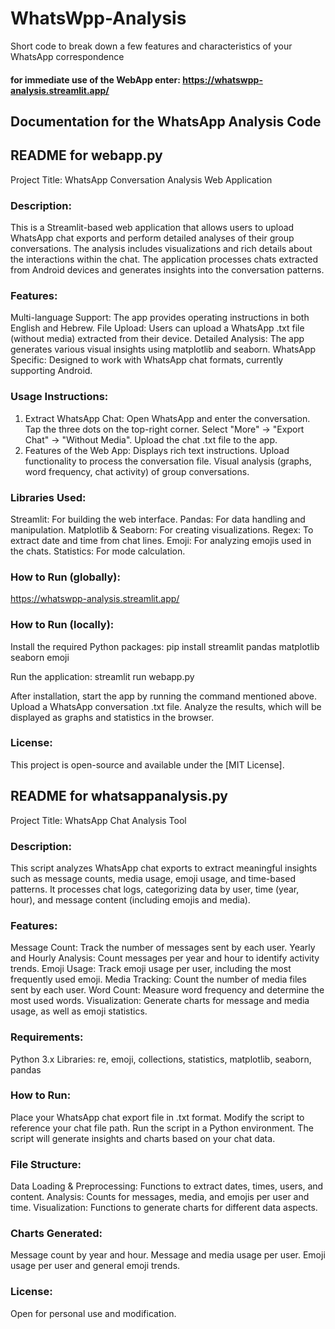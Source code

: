 # WhatsWpp-Analysis
Short code to break down a few features and characteristics of your WhatsApp correspondence
#### for immediate use of the WebApp enter: https://whatswpp-analysis.streamlit.app/ 
###  

## Documentation for the WhatsApp Analysis Code
###  

## README for webapp.py
Project Title:
WhatsApp Conversation Analysis Web Application

### Description:
This is a Streamlit-based web application that allows users to upload WhatsApp chat exports and perform detailed analyses of their group conversations. The analysis includes visualizations and rich details about the interactions within the chat. The application processes chats extracted from Android devices and generates insights into the conversation patterns.

### Features:
Multi-language Support: The app provides operating instructions in both English and Hebrew.
File Upload: Users can upload a WhatsApp .txt file (without media) extracted from their device.
Detailed Analysis: The app generates various visual insights using matplotlib and seaborn.
WhatsApp Specific: Designed to work with WhatsApp chat formats, currently supporting Android.

### Usage Instructions:
1. Extract WhatsApp Chat:
Open WhatsApp and enter the conversation.
Tap the three dots on the top-right corner.
Select "More" → "Export Chat" → "Without Media".
Upload the chat .txt file to the app.
2. Features of the Web App:
Displays rich text instructions.
Upload functionality to process the conversation file.
Visual analysis (graphs, word frequency, chat activity) of group conversations.

### Libraries Used:
Streamlit: For building the web interface.
Pandas: For data handling and manipulation.
Matplotlib & Seaborn: For creating visualizations.
Regex: To extract date and time from chat lines.
Emoji: For analyzing emojis used in the chats.
Statistics: For mode calculation.

### How to Run (globally):
https://whatswpp-analysis.streamlit.app/

### How to Run (locally):
Install the required Python packages:
pip install streamlit pandas matplotlib seaborn emoji

Run the application:
streamlit run webapp.py

After installation, start the app by running the command mentioned above.
Upload a WhatsApp conversation .txt file.
Analyze the results, which will be displayed as graphs and statistics in the browser.

### License:
This project is open-source and available under the [MIT License].
###   


## README for whatsappanalysis.py
Project Title:
WhatsApp Chat Analysis Tool

### Description:
This script analyzes WhatsApp chat exports to extract meaningful insights such as message counts, media usage, emoji usage, and time-based patterns. It processes chat logs, categorizing data by user, time (year, hour), and message content (including emojis and media).

### Features:
Message Count: Track the number of messages sent by each user.
Yearly and Hourly Analysis: Count messages per year and hour to identify activity trends.
Emoji Usage: Track emoji usage per user, including the most frequently used emoji.
Media Tracking: Count the number of media files sent by each user.
Word Count: Measure word frequency and determine the most used words.
Visualization: Generate charts for message and media usage, as well as emoji statistics.

### Requirements:
Python 3.x
Libraries: re, emoji, collections, statistics, matplotlib, seaborn, pandas

### How to Run:
Place your WhatsApp chat export file in .txt format.
Modify the script to reference your chat file path.
Run the script in a Python environment.
The script will generate insights and charts based on your chat data.

### File Structure:
Data Loading & Preprocessing: Functions to extract dates, times, users, and content.
Analysis: Counts for messages, media, and emojis per user and time.
Visualization: Functions to generate charts for different data aspects.

### Charts Generated:
Message count by year and hour.
Message and media usage per user.
Emoji usage per user and general emoji trends.
### License:
Open for personal use and modification.
